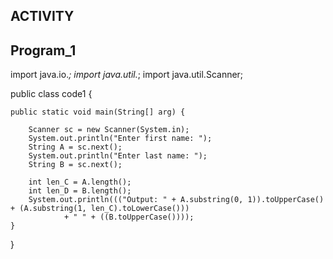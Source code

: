 ## ACTIVITY

## Program_1


import java.io.*;
import java.util.*;
import java.util.Scanner;

public class code1 {

    public static void main(String[] arg) {

        Scanner sc = new Scanner(System.in);
        System.out.println("Enter first name: ");
        String A = sc.next();
        System.out.println("Enter last name: ");
        String B = sc.next();

        int len_C = A.length();
        int len_D = B.length();
        System.out.println((("Output: " + A.substring(0, 1)).toUpperCase() + (A.substring(1, len_C).toLowerCase()))
                + " " + ((B.toUpperCase())));
    }
}